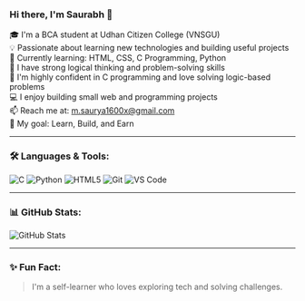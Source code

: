 ### Hi there, I'm Saurabh 👋

🎓 I'm a BCA student at Udhan Citizen College (VNSGU)  
💡 Passionate about learning new technologies and building useful projects  
🌱 Currently learning: HTML, CSS, C Programming, Python  
🧠 I have strong logical thinking and problem-solving skills  
💪 I'm highly confident in C programming and love solving logic-based problems  
💻 I enjoy building small web and programming projects  
📫 Reach me at: m.saurya1600x@gmail.com  
🎯 My goal: Learn, Build, and Earn

---

### 🛠️ Languages & Tools:
![C](https://img.shields.io/badge/-C-00599C?style=flat-square&logo=c)
![Python](https://img.shields.io/badge/-Python-3776AB?style=flat-square&logo=python&logoColor=white)
![HTML5](https://img.shields.io/badge/-HTML5-E34F26?style=flat-square&logo=html5&logoColor=white)
![Git](https://img.shields.io/badge/-Git-F05032?style=flat-square&logo=git&logoColor=white)
![VS Code](https://img.shields.io/badge/-VSCode-007ACC?style=flat-square&logo=visual-studio-code)

---

### 📊 GitHub Stats:
![GitHub Stats](https://github-readme-stats.vercel.app/api?username=saurabh7429&show_icons=true&theme=tokyonight)

---

### ✨ Fun Fact:
> I'm a self-learner who loves exploring tech and solving challenges.
